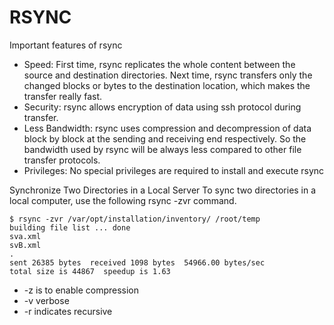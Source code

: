 # RSYNC

Important features of rsync
* Speed: First time, rsync replicates the whole content between the source and destination directories. Next time, rsync transfers only the changed blocks or bytes to the destination location, which makes the transfer really fast.
* Security: rsync allows encryption of data using ssh protocol during transfer.
* Less Bandwidth: rsync uses compression and decompression of data block by block at the sending and receiving end respectively. So the bandwidth used by rsync will be always less compared to other file transfer protocols.
* Privileges: No special privileges are required to install and execute rsync

Synchronize Two Directories in a Local Server
To sync two directories in a local computer, use the following rsync -zvr command.
```
$ rsync -zvr /var/opt/installation/inventory/ /root/temp
building file list ... done
sva.xml
svB.xml
.
sent 26385 bytes  received 1098 bytes  54966.00 bytes/sec
total size is 44867  speedup is 1.63
```
* -z is to enable compression
* -v verbose
* -r indicates recursive